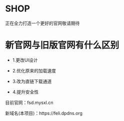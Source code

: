 # SHOP

正在全力打造一个更好的官网敬请期待

# 新官网与旧版官网有什么区别

- 1.更改UI设计

- 2.优化原来的加载速度

- 3.改为直链下载通道

- 4.提升安全性


目前官网：fsd.mysxl.cn

</body>

</html>

<p>新域名(本项目)：https://feli.dpdns.org</p>

</body>

</html>
